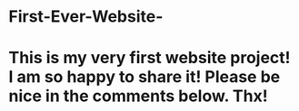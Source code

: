 # First-Ever-Website-
# This is my very first website project! I am so happy to share it! Please be nice in the comments below. Thx!
